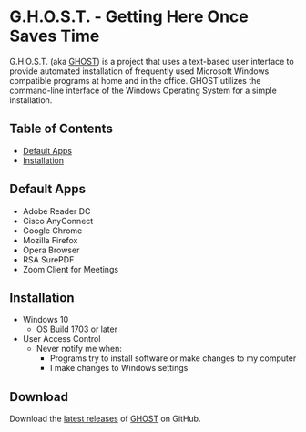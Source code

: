 # G.H.O.S.T. - Getting Here Once Saves Time
G.H.O.S.T. (aka [GHOST](https://github.com/nyhtml/GHOST)) is a project that uses a text-based user interface to provide automated installation of frequently used Microsoft Windows compatible programs at home and in the office. GHOST utilizes the command-line interface of the Windows Operating System for a simple installation.

## Table of Contents
* [Default Apps](#default-apps)
* [Installation](#installation)

## Default Apps
* Adobe Reader DC
* Cisco AnyConnect
* Google Chrome
* Mozilla Firefox
* Opera Browser
* RSA SurePDF
* Zoom Client for Meetings

## Installation
* Windows 10
  * OS Build 1703 or later
* User Access Control 
  * Never notify me when:
    * Programs try to install software or make changes to my computer
    * I make changes to Windows settings

## Download
Download the [latest releases](https://github.com/nyhtml/GHOST/releases/latest/download/GHOST.zip) of [GHOST](https://github.com/nyhtml/GHOST) on GitHub.
